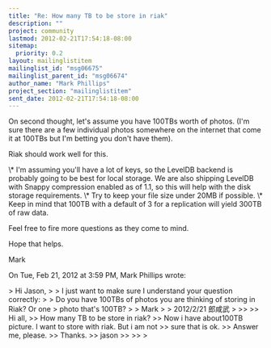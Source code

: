 ```yaml
---
title: "Re: How many TB to be store in riak"
description: ""
project: community
lastmod: 2012-02-21T17:54:18-08:00
sitemap:
  priority: 0.2
layout: mailinglistitem
mailinglist_id: "msg06675"
mailinglist_parent_id: "msg06674"
author_name: "Mark Phillips"
project_section: "mailinglistitem"
sent_date: 2012-02-21T17:54:18-08:00
---
```



On second thought, let's assume you have 100TBs worth of photos. (I'm sure
there are a few individual photos somewhere on the internet that come it at
100TBs but I'm betting you don't have them).

Riak should work well for this.

\\* I'm assuming you'll have a lot of keys, so the LevelDB backend is
probably going to be best for local storage. We are also shipping LevelDB
with Snappy compression enabled as of 1.1, so this will help with the disk
storage requirements.
\\* Try to keep your file size under 20MB if possible.
\\* Keep in mind that 100TB with a default of 3 for a replication will yield
300TB of raw data.

Feel free to fire more questions as they come to mind.

Hope that helps.

Mark

On Tue, Feb 21, 2012 at 3:59 PM, Mark Phillips  wrote:

&gt; Hi Jason,
&gt;
&gt; I just want to make sure I understand your question correctly:
&gt;
&gt; Do you have 100TBs of photos you are thinking of storing in Riak? Or one
&gt; photo that's 100TB?
&gt;
&gt; Mark
&gt;
&gt; 2012/2/21 郎咸武 
&gt;
&gt;&gt;
&gt;&gt; Hi all,
&gt;&gt; How many TB to be store in riak?
&gt;&gt; Now i have about100TB picture. I want to store with riak. But i am not
&gt;&gt; sure that is ok.
&gt;&gt; Answer me, please.
&gt;&gt; Thanks.
&gt;&gt; jason
&gt;&gt;
&gt;&gt;
&gt;
